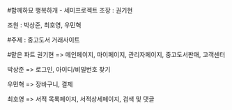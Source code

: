 #함께하묘 행복하개 - 세미프로젝트
조장 : 권기현

조원 : 박상준, 최호영, 우민혁

#주제 : 중고도서 거래사이트

#맡은 파트
권기현 => 메인페이지, 마이페이지, 관리자페이지, 중고도서판매, 고객센터

박상준 => 로그인, 아이디/비밀번호 찾기

우민혁 => 장바구니, 결제

최호영 => 서적 목록페이지, 서적상세페이지, 검색 및 댓글 
